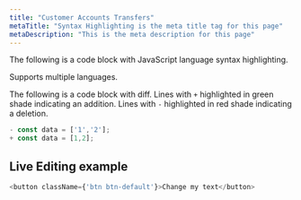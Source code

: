 ```yaml
---
title: "Customer Accounts Transfers"
metaTitle: "Syntax Highlighting is the meta title tag for this page"
metaDescription: "This is the meta description for this page"
---
```


The following is a code block with JavaScript language syntax highlighting.

Supports multiple languages.

The following is a code block with diff. Lines with `+` highlighted in green shade indicating an addition. Lines with `-` highlighted in red shade indicating a deletion.

```javascript
- const data = ['1','2'];
+ const data = [1,2];
```

## Live Editing example

```javascript react-live=true
<button className={'btn btn-default'}>Change my text</button>
```
